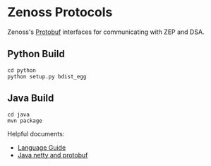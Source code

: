 Zenoss Protocols
================

Zenoss's [Protobuf](http://code.google.com/apis/protocolbuffers/) interfaces for communicating with ZEP and DSA.

Python Build
------------

    cd python
    python setup.py bdist_egg

Java Build
----------

    cd java
    mvn package
    
Helpful documents:

- [Language Guide](http://code.google.com/apis/protocolbuffers/docs/proto.html)
- [Java netty and protobuf](http://docs.jboss.org/netty/3.2/guide/html/architecture.html#d0e1967)
